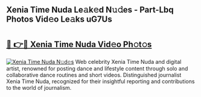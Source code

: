 ## Xenia Time Nuda Le𝚊k𝚎d N𝚞𝚍es - Part-Lbq Photos Vid𝚎o Le𝚊ks uG7Us

# <h2><a href="http://fbd06ex.evod.top/?m=Xenia+Time+Nuda">🔗 👉🔴 Xenia Time Nuda Vid𝚎o Ph𝚘t𝚘s</a></h2>

[![Xenia Time Nuda N𝚞d𝚎s](https://i.imgur.com/8V9OHl7.gif)](http://fbd06ex.evod.top/?m=Xenia+Time+Nuda)
Web celebrity Xenia Time Nuda and digital artist, renowned for posting dance and lifestyle content through solo and collaborative dance routines and short videos. Distinguished journalist Xenia Time Nuda, recognized for their insightful reporting and contributions to the world of journalism. 
